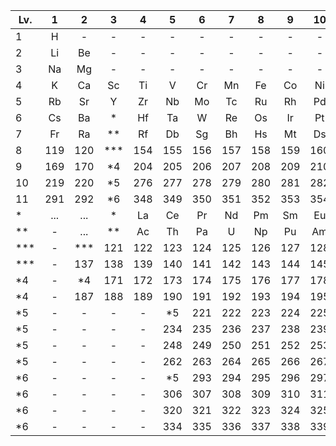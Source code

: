 |Lv.|1|2|3|4|5|6|7|8|9|10|11|12|13|14|15|16|17|18|
|-|:-:|:-:|:-:|:-:|:-:|:-:|:-:|:-:|:-:|:-:|:-:|:-:|:-:|:-:|:-:|:-:|:-:|:-|
|1|H|-|-|-|-|-|-|-|-|-|-|-|-|-|-|-|-|-|He|
|2|Li|Be|-|-|-|-|-|-|-|-|-|-|-|B|C|N|O|F|Ne|
|3|Na|Mg|-|-|-|-|-|-|-|-|-|-|-|Al|Si|P|S|Cl|Ar|
|4|K|Ca|Sc|Ti|V|Cr|Mn|Fe|Co|Ni|Cu|Zn|Ga|Ge|As|Se|Br|Kr|
|5|Rb|Sr|Y|Zr|Nb|Mo|Tc|Ru|Rh|Pd|Ag|Cd|In|Sn|Sb|Te|I|Xe|
|6|Cs|Ba|*|Hf|Ta|W|Re|Os|Ir|Pt|Au|Hg|Ti|Pb|Bi|Po|At|Rn|
|7|Fr|Ra|**|Rf|Db|Sg|Bh|Hs|Mt|Ds|Rg|Cn|Nh|Fl|Mc|Lv|Ts|118(Og)2,8,18,32,32,18,8|
|8|119|120|***|154|155|156|157|158|159|160|161|162|163|164|165|166|167|168(?)2,8,18,32,50,32,18,8|
|9|169|170|*4|204|205|206|207|208|209|210|211|212|213|214|215|216|217|218(?)2,8,18,32,50,50,32,18,8|
|10|219|220|*5|276|277|278|279|280|281|282|283|284|285|286|287|288|289|290(?)2,8,18,32,50,72,50,32,18,8|
|11|291|292|*6|348|349|350|351|352|353|354|355|356|357|358|359|360|361|362(?)2,8,18,32,50,72,72,50,32,18,8|
|*|...|...|*|La|Ce|Pr|Nd|Pm|Sm|Eu|Gd|Tb|Dy|Ha|Er|Tm|Yb|Lu|
|**|-|...|**|Ac|Th|Pa|U|Np|Pu|Am|Cm|Bk|Cf|Es|Fm|Md|No|Lr|
|***|-|***|121|122|123|124|125|126|127|128|129|130|131|132|133|134|135|136|
|***|-|137|138|139|140|141|142|143|144|145|146|147|148|149|150|151|152|153|
|*4|-|*4|171|172|173|174|175|176|177|178|179|180|181|182|183|184|185|186|
|*4|-|187|188|189|190|191|192|193|194|195|196|197|198|199|200|201|202|203|
|*5|-|-|-|-|*5|221|222|223|224|225|226|227|228|229|230|231|232|233|
|*5|-|-|-|-|234|235|236|237|238|239|240|241|242|243|244|245|246|247|
|*5|-|-|-|-|248|249|250|251|252|253|254|255|256|257|258|259|260|261|
|*5|-|-|-|-|262|263|264|265|266|267|268|269|270|271|272|273|274|275|
|*6|-|-|-|-|*5|293|294|295|296|297|298|299|300|301|302|303|304|305|
|*6|-|-|-|-|306|307|308|309|310|311|312|313|314|315|316|317|318|319|
|*6|-|-|-|-|320|321|322|323|324|325|326|327|328|329|330|331|332|333|
|*6|-|-|-|-|334|335|336|337|338|339|340|341|342|343|344|345|346|347|